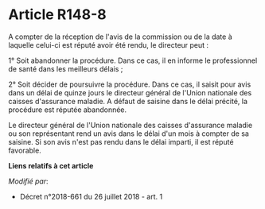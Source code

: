 # Article R148-8

A compter de la réception de l'avis de la commission ou de la date à laquelle celui-ci est réputé avoir été rendu, le
directeur peut : 

1° Soit abandonner la procédure. Dans ce cas, il en informe le professionnel de santé dans les meilleurs délais ; 

2° Soit décider de poursuivre la procédure. Dans ce cas, il saisit pour avis dans un délai de quinze jours le directeur
général de l'Union nationale des caisses d'assurance maladie. A défaut de saisine dans le délai précité, la procédure est
réputée abandonnée. 

Le directeur général de l'Union nationale des caisses d'assurance maladie ou son représentant rend un avis dans le délai d'un
mois à compter de sa saisine. Si son avis n'est pas rendu dans le délai imparti, il est réputé favorable.

**Liens relatifs à cet article**

_Modifié par_:

  - Décret n°2018-661 du 26 juillet 2018 - art. 1

